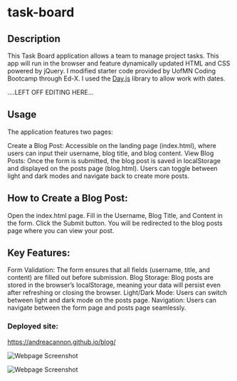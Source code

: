 # task-board

## Description
This Task Board application allows a team to manage project tasks. This app will run in the browser and feature dynamically updated HTML and CSS powered by jQuery. I modified starter code provided by UofMN Coding Bootcamp through Ed-X. I used the [Day.js](https://day.js.org/en/) library to allow work with dates.

....LEFT OFF EDITING HERE...

## Usage
The application features two pages:

Create a Blog Post: Accessible on the landing page (index.html), where users can input their username, blog title, and blog content.
View Blog Posts: Once the form is submitted, the blog post is saved in localStorage and displayed on the posts page (blog.html). Users can toggle between light and dark modes and navigate back to create more posts.

## How to Create a Blog Post:
Open the index.html page.
Fill in the Username, Blog Title, and Content in the form.
Click the Submit button.
You will be redirected to the blog posts page where you can view your post.

## Key Features:
Form Validation: The form ensures that all fields (username, title, and content) are filled out before submission.
Blog Storage: Blog posts are stored in the browser’s localStorage, meaning your data will persist even after refreshing or closing the browser.
Light/Dark Mode: Users can switch between light and dark mode on the posts page.
Navigation: Users can navigate between the form page and posts page seamlessly.

### Deployed site:
https://andreacannon.github.io/blog/

![Webpage Screenshot](assets/screenshot.png)

![Webpage Screenshot](assets/scrnsht.png)

